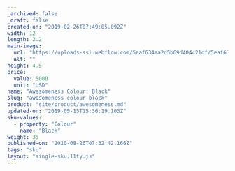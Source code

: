 ```yaml
---
_archived: false
_draft: false
created-on: "2019-02-26T07:49:05.092Z"
width: 12
length: 2.2
main-image:
  url: "https://uploads-ssl.webflow.com/5eaf634aa2d5b69d404c21df/5eaf634aa2d5b69b234c2257_store-item-2.jpg"
  alt: ""
height: 4.5
price:
  value: 5000
  unit: "USD"
name: "Awesomeness Colour: Black"
slug: "awesomeness-colour-black"
product: "site/product/awesomeness.md"
updated-on: "2019-05-15T15:36:19.103Z"
sku-values:
  - property: "Colour"
    name: "Black"
weight: 35
published-on: "2020-08-26T07:32:42.166Z"
tags: "sku"
layout: "single-sku.11ty.js"
---
```



